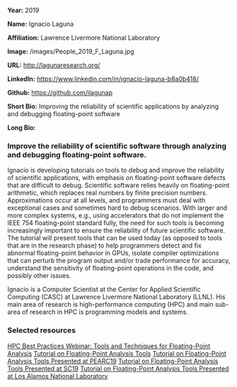 **Year:** 2019

**Name:** Ignacio Laguna

**Affiliation:** Lawrence Livermore National Laboratory

**Image:** /images/People_2019_F_Laguna.jpg

**URL:** http://lagunaresearch.org/

**LinkedIn:** https://www.linkedin.com/in/ignacio-laguna-b8a0b418/

**Github:** https://github.com/ilagunap

**Short Bio:** Improving the reliability of scientific applications by analyzing and debugging floating-point software

**Long Bio:**
### Improve the reliability of scientific software through analyzing and debugging floating-point software.
Ignacio is developing tutorials on tools to debug and improve the reliability of scientific applications, with emphasis on floating-point software defects that are difficult to debug. Scientific software relies heavily on floating-point arithmetic, which replaces real numbers by finite precision numbers. Approximations occur at all levels, and programmers must deal with exceptional cases and sometimes hard to debug scenarios. With larger and more complex systems, e.g., using accelerators that do not implement the IEEE 754 floating-point standard fully, the need for such tools is becoming increasingly important to ensure the reliability of future scientific software.  The tutorial will present tools that can be used today (as opposed to tools that are in the research phase) to help programmers detect and fix abnormal floating-point behavior in GPUs, isolate compiler optimizations that can perturb the program output and/or trade performance for accuracy, understand the sensitivity of floating-point operations in the code, and possibly other issues.

Ignacio is a Computer Scientist at the Center for Applied Scientific Computing (CASC) at Lawrence Livermore National Laboratory (LLNL).  His main area of research is high-performance computing (HPC) and main sub-area of research in HPC is programming models and systems.

### Selected resources

<a href="https://ideas-productivity.org/resources/series/hpc-best-practices-webinars/#webinar034" class="link-row">HPC Best Practices Webinar: Tools and Techniques for Floating-Point Analysis</a>
<a href="http://fpanalysistools.org/" class="link-row">Tutorial on Floating-Point Analysis Tools</a>
<a href="http://fpanalysistools.org/pearc19/" class="link-row">Tutorial on Floating-Point Analysis Tools Presented at PEARC19</a>
<a href="http://fpanalysistools.org/sc19/" class="link-row">Tutorial on Floating-Point Analysis Tools Presented at SC19</a>
<a href="http://fpanalysistools.org/LANL/" class="link-row">Tutorial on Floating-Point Analysis Tools Presented at Los Alamos National Laboratory</a>
